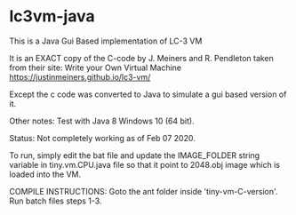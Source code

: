 # lc3vm-java
This is a Java Gui Based implementation of LC-3 VM

It is an EXACT copy of the C-code by J. Meiners and R. Pendleton taken from their site: Write your Own Virtual Machine 
https://justinmeiners.github.io/lc3-vm/

Except the c code was converted to Java to simulate a gui based version of it.

Other notes:
Test with Java 8 Windows 10 (64 bit).

Status: Not completely working as of Feb 07 2020.

To run, simply edit the bat file and update the IMAGE_FOLDER string variable in tiny.vm.CPU.java file so that it point to 2048.obj image which is loaded into the VM.

COMPILE INSTRUCTIONS:
Goto the ant folder inside 'tiny-vm-C-version'. Run batch files steps 1-3.

